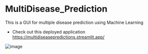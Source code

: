 # MultiDisease_Prediction
This is a GUI for multiple disease prediction using Machine Learning
- Check out this deployed application https://multidiseasepredictions.streamlit.app/

![image](https://github.com/rkstu/MultiDisease_Prediction/assets/93584728/98777ec2-07a3-4567-99a4-0f59c1e87894)
